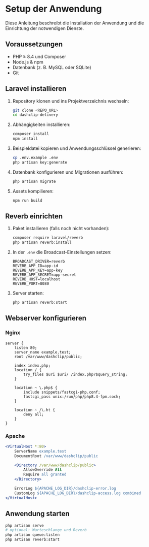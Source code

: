 # Setup der Anwendung

Diese Anleitung beschreibt die Installation der Anwendung und die Einrichtung der notwendigen Dienste.

## Voraussetzungen

- PHP ≥ 8.4 und Composer
- Node.js & npm
- Datenbank (z. B. MySQL oder SQLite)
- Git

## Laravel installieren

1. Repository klonen und ins Projektverzeichnis wechseln:
   ```bash
   git clone <REPO_URL>
   cd dashclip-delivery
   ```
2. Abhängigkeiten installieren:
   ```bash
   composer install
   npm install
   ```
3. Beispieldatei kopieren und Anwendungsschlüssel generieren:
   ```bash
   cp .env.example .env
   php artisan key:generate
   ```
4. Datenbank konfigurieren und Migrationen ausführen:
   ```bash
   php artisan migrate
   ```
5. Assets kompilieren:
   ```bash
   npm run build
   ```

## Reverb einrichten

1. Paket installieren (falls noch nicht vorhanden):
   ```bash
   composer require laravel/reverb
   php artisan reverb:install
   ```
2. In der `.env` die Broadcast-Einstellungen setzen:
   ```
   BROADCAST_DRIVER=reverb
   REVERB_APP_ID=app-id
   REVERB_APP_KEY=app-key
   REVERB_APP_SECRET=app-secret
   REVERB_HOST=localhost
   REVERB_PORT=8080
   ```
3. Server starten:
   ```bash
   php artisan reverb:start
   ```

## Webserver konfigurieren

### Nginx

```nginx
server {
    listen 80;
    server_name example.test;
    root /var/www/dashclip/public;

    index index.php;
    location / {
        try_files $uri $uri/ /index.php?$query_string;
    }

    location ~ \.php$ {
        include snippets/fastcgi-php.conf;
        fastcgi_pass unix:/run/php/php8.4-fpm.sock;
    }

    location ~ /\.ht {
        deny all;
    }
}
```

### Apache

```apache
<VirtualHost *:80>
    ServerName example.test
    DocumentRoot /var/www/dashclip/public

    <Directory /var/www/dashclip/public>
        AllowOverride All
        Require all granted
    </Directory>

    ErrorLog ${APACHE_LOG_DIR}/dashclip-error.log
    CustomLog ${APACHE_LOG_DIR}/dashclip-access.log combined
</VirtualHost>
```

## Anwendung starten

```bash
php artisan serve
# optional: Warteschlange und Reverb
php artisan queue:listen
php artisan reverb:start
```
